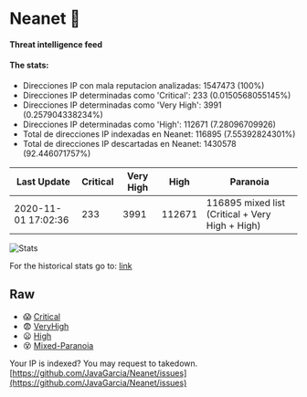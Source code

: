 # Neanet :hocho:
#### Threat intelligence feed
#### The stats:

- Direcciones IP con mala reputacion analizadas: 1547473 (100%)
- Direcciones IP determinadas como 'Critical':  233 (0.0150568055145%)
- Direcciones IP determinadas como 'Very High':  3991 (0.257904338234%)
- Direcciones IP determinadas como 'High':  112671 (7.28096709926)
- Total de direcciones IP indexadas en Neanet:  116895 (7.55392824301%)
- Total de direcciones IP descartadas en Neanet:  1430578 (92.446071757%)

| Last Update | Critical | Very High | High | Paranoia |
| --- | --- | --- | --- | --- |
| 2020-11-01 17:02:36 | 233 | 3991 | 112671 | 116895 mixed list (Critical + Very High + High)|

![Stats](https://docs.google.com/spreadsheets/d/e/2PACX-1vSnaNMIXVabIpDJjufMlzH7poXnshF3mgd8Is1g9ytUEzVsP5my4Trn8f-xkoLLQ38xpL3HtmUexLo6/pubchart?oid=501124687&format=image)

For the historical stats go to: [link](/stats.csv)
## Raw
- :scream: [Critical](https://raw.githubusercontent.com/JavaGarcia/Neanet/master/blacklists/neanet_critical.txt)
- :fearful: [VeryHigh](https://raw.githubusercontent.com/JavaGarcia/Neanet/master/blacklists/neanet_veryHigh.txtt)
- :frowning: [High](https://raw.githubusercontent.com/JavaGarcia/Neanet/master/blacklists/neanet_high.txt)
- :dizzy_face: [Mixed-Paranoia](https://raw.githubusercontent.com/JavaGarcia/Neanet/master/blacklists/neanet_all.txt)


Your IP is indexed? You may request to takedown. [https://github.com/JavaGarcia/Neanet/issues](https://github.com/JavaGarcia/Neanet/issues)





































































































































































































































































































































































































































































































































































































































































































































































































































































































































































































































































































































































































































































































































































































































































































































































































































































































































































































































































































